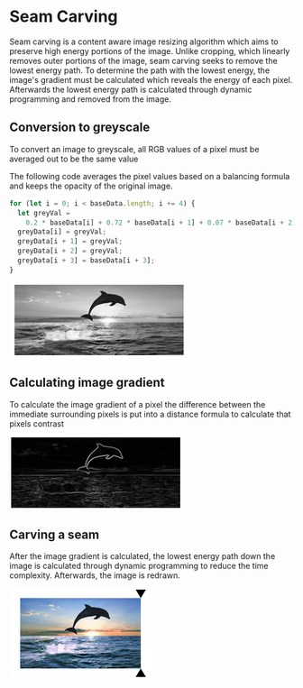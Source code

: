 # Seam Carving
Seam carving is a content aware image resizing algorithm which aims to
preserve high energy portions of the image. Unlike cropping, which
linearly removes outer portions of the image, seam carving seeks to
remove the lowest energy path. To determine the path with the lowest
energy, the image's gradient must be calculated which reveals the
energy of each pixel. Afterwards the lowest energy path is calculated
through dynamic programming and removed from the image.

## Conversion to greyscale
To convert an image to greyscale, all RGB values of a pixel must be averaged out to be the same value

The following code averages the pixel values based on a balancing formula and keeps the opacity of the original image.
```js
for (let i = 0; i < baseData.length; i += 4) {
  let greyVal =
    0.2 * baseData[i] + 0.72 * baseData[i + 1] + 0.07 * baseData[i + 2];
  greyData[i] = greyVal;
  greyData[i + 1] = greyVal;
  greyData[i + 2] = greyVal;
  greyData[i + 3] = baseData[i + 3];
}
```

![greyscale](dist/img/rm_grey.png)

## Calculating image gradient
To calculate the image gradient of a pixel the difference between the immediate surrounding pixels is put into a distance formula to calculate that pixels contrast

![gradient](dist/img/rm_gradient.png)

## Carving a seam
After the image gradient is calculated, the lowest energy path down the image is calculated through dynamic programming to reduce the time complexity. Afterwards, the image is redrawn.

![carved](dist/img/rm_shrunk.png)
